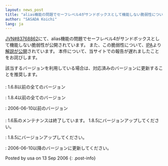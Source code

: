 ```yaml
---
layout: news_post
title: "alias機能の問題でセーフレベル4がサンドボックスとして機能しない脆弱性について"
author: "SASADA Koichi"
lang: ja
---
```


[JVN#83768862][1]にて、alias機能の問題でセーフレベル4がサンドボックスとして機能しない脆弱性が公開されています。
また、この脆弱性について、[IPA][2]より[解説が公開][3]されています。 本件について、当サイトでの報告が遅れましたことをお詫びします。

該当するバージョンを利用している場合は、対応済みのバージョンに更新することを推奨します。

#### 


: 1\.6.8以前の全てのバージョン


: 1\.8.4以前の全てのバージョン


: 2006-06-10以前のバージョン

#### 


: 1\.6系のメンテナンスは終了しています。 1.8.5にバージョンアップしてください。


: 1\.8.5にバージョンアップしてください。


: 2006-06-10以降のバージョンに更新してください。

Posted by usa on 13 Sep 2006
{: .post-info}



[1]: http://jvn.jp/jp/JVN%2383768862/index.html 
[2]: http://www.ipa.go.jp/ 
[3]: http://www.ipa.go.jp/security/vuln/documents/2006/JVN_83768862_Ruby.html 
